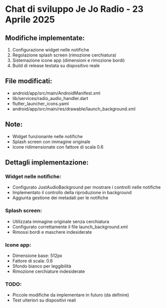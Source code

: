# Chat di sviluppo Je Jo Radio - 23 Aprile 2025

## Modifiche implementate:
1. Configurazione widget nelle notifiche
2. Regolazione splash screen (rimozione cerchiatura)
3. Sistemazione icone app (dimensioni e rimozione bordi)
4. Build di release testata su dispositivo reale

## File modificati:
- android/app/src/main/AndroidManifest.xml
- lib/services/radio_audio_handler.dart
- flutter_launcher_icons.yaml
- android/app/src/main/res/drawable/launch_background.xml

## Note:
- Widget funzionante nelle notifiche
- Splash screen con immagine originale
- Icone ridimensionate con fattore di scala 0.6
## Dettagli implementazione:

### Widget nelle notifiche:
- Configurato JustAudioBackground per mostrare i controlli nelle notifiche
- Implementato il controllo della riproduzione in background
- Aggiunta gestione dei metadati per le notifiche

### Splash screen:
- Utilizzata immagine originale senza cerchiatura
- Configurato correttamente il file launch_background.xml
- Rimossi bordi e maschere indesiderate

### Icone app:
- Dimensione base: 512px
- Fattore di scala: 0.6
- Sfondo bianco per leggibilità
- Rimozione cerchiature indesiderate

### TODO:
- Piccole modifiche da implementare in futuro (da definire)
- Test ulteriori su dispositivi reali

